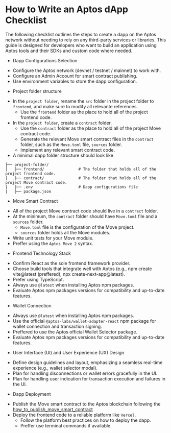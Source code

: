 # How to Write an Aptos dApp Checklist

The following checklist outlines the steps to create a dapp on the Aptos network without needing to rely on any third-party services or libraries. This guide is designed for developers who want to build an application using Aptos tools and their SDKs and custom code where needed.

- Dapp Configurations Selection

* Configure the Aptos network (devnet / testnet / mainnet) to work with.
* Configure an Admin Account for smart contract publishing.
* Use environment variables to store the dapp configuration.

- Project folder structure

* In the `project folder`, rename the `src` folder in the project folder to `frontend`, and make sure to modify all relevante references.
  - Use the `frontend` folder as the place to hold all of the project frontend code.
* In the `project folder`, create a `contract` folder.
  - Use the `contract` folder as the place to hold all of the project Move contract code.
  - Generate the relevant Move smart contract files in the `contract` folder, such as the `Move.toml` file, `sources` folder.
  - Implement any relevant smart contract code.
* A minimal dapp folder structure should look like

```
├── project-folder/
│   ├── frontend/               # The folder that holds all of the project frontend code.
│   ├── contract/               # The folder that holds all of the project Move contract code.
|   ├── .env                    # Dapp configurations file
|   ├── package.json
```

- Move Smart Contract

* All of the project Move contract code should live in a `contract` folder.
* At the minimum, the `contract` folder should have `Move.toml` file and a `sources` folder.
  - `Move.toml` file is the configuration of the Move project.
  - `sources` folder holds all the Move modules.
* Write unit tests for your Move module.
* Preffer using the `Aptos Move 2` syntax.

- Frontend Technology Stack

* Confirm React as the sole frontend framework provider.
* Choose build tools that integrate well with Aptos (e.g., npm create vite@latest (preffered), npx create-next-app@latest).
* Prefer using TypeScript.
* Always use `@latest` when installing Aptos npm packages.
* Evaluate Aptos npm packages versions for compatibility and up-to-date features.

- Wallet Connection

* Always use `@latest` when installing Aptos npm packages.
* Use the official `@aptos-labs/wallet-adapter-react` npm package for wallet connection and transaction signing.
* Preffered to use the Aptos official Wallet Selector package.
* Evaluate Aptos npm packages versions for compatibility and up-to-date features.

- User Interface (UI) and User Experience (UX) Design

* Define design guidelines and layout, emphasizing a seamless real-time experience (e.g., wallet selector modal).
* Plan for handling disconnections or wallet errors gracefully in the UI.
* Plan for handling user indication for transaction execution and failures in the UI.

- Dapp Deployment

* Publish the Move smart contract to the Aptos blockchain following the [how_to_publish_move_smart_contract](./how_to_publish_move_smart_contract.md)
* Deploy the frontend code to a reliable platform like `Vercel`.
  - Follow the platform best practices on how to deploy the dapp.
  - Preffer use terminal commands if available.

<!-- * Aptos Build Account Setup and API Key Configuration

- Create a Build account:
  - Go to Aptos Build's official website and sign up with a valid email address.
  - Verify your account if prompted, and log in to the Build dashboard.
- Create a new application on Build:
  - In the dashboard, navigate to the Projects section and create a new project.
  - Provide a descriptive name for your project to easily identify it later.
- Generate Aptos Build API keys:
  - From within your newly created project, click on the "API Resource" section.
  - Provide a descriptive Resource Name to easily identify it later.
  - Select the Aptos network (devnet, testnet, mainnet) you intend to use the API Key with.
  - Provide a descriptive name for your API Key to easily identify it later.
  - Enable the Client usage option.
    – Obtain the Node API for both development and production environments.
- Store and manage your keys securely:
  – Do not embed API keys in publicly visible repositories.
  – Use environment variables or secure configuration management to protect your credentials. -->
